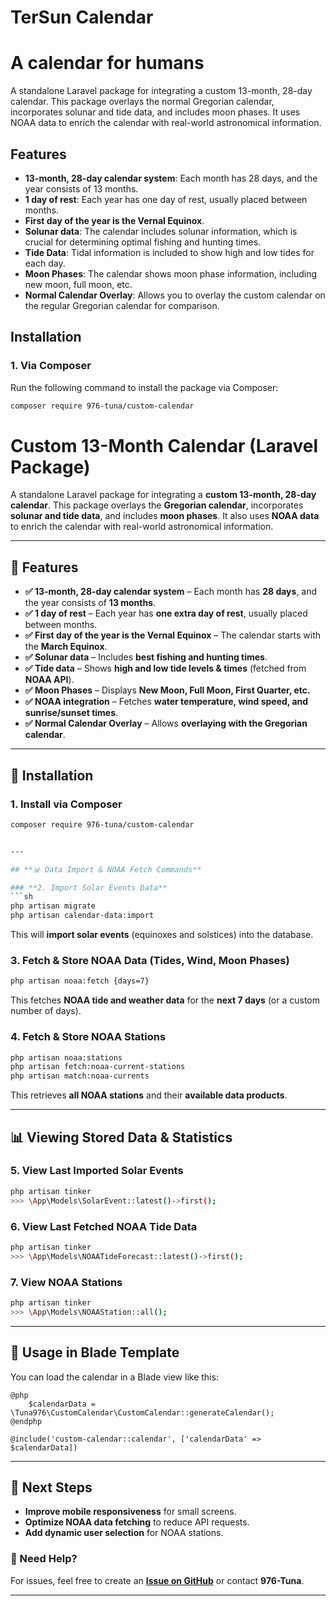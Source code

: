 # TerSun Calendar
# A calendar for humans 

A standalone Laravel package for integrating a custom 13-month, 28-day calendar. This package overlays the normal Gregorian calendar, incorporates solunar and tide data, and includes moon phases. It uses NOAA data to enrich the calendar with real-world astronomical information.

## Features

- **13-month, 28-day calendar system**: Each month has 28 days, and the year consists of 13 months.
- **1 day of rest**: Each year has one day of rest, usually placed between months.
- **First day of the year is the Vernal Equinox**.
- **Solunar data**: The calendar includes solunar information, which is crucial for determining optimal fishing and hunting times.
- **Tide Data**: Tidal information is included to show high and low tides for each day.
- **Moon Phases**: The calendar shows moon phase information, including new moon, full moon, etc.
- **Normal Calendar Overlay**: Allows you to overlay the custom calendar on the regular Gregorian calendar for comparison.

## Installation

### 1. Via Composer

Run the following command to install the package via Composer:

```bash
composer require 976-tuna/custom-calendar
```





# **Custom 13-Month Calendar (Laravel Package)**

A standalone Laravel package for integrating a **custom 13-month, 28-day calendar**. This package overlays the **Gregorian calendar**, incorporates **solunar and tide data**, and includes **moon phases**. It also uses **NOAA data** to enrich the calendar with real-world astronomical information.

---

## **🌟 Features**  

- **✅ 13-month, 28-day calendar system** – Each month has **28 days**, and the year consists of **13 months**.  
- **✅ 1 day of rest** – Each year has **one extra day of rest**, usually placed between months.  
- **✅ First day of the year is the Vernal Equinox** – The calendar starts with the **March Equinox**.  
- **✅ Solunar data** – Includes **best fishing and hunting times**.  
- **✅ Tide data** – Shows **high and low tide levels & times** (fetched from **NOAA API**).  
- **✅ Moon Phases** – Displays **New Moon, Full Moon, First Quarter, etc.**  
- **✅ NOAA integration** – Fetches **water temperature, wind speed, and sunrise/sunset times**.  
- **✅ Normal Calendar Overlay** – Allows **overlaying with the Gregorian calendar**.  

---

## **📀 Installation**  

### **1. Install via Composer**
```sh
composer require 976-tuna/custom-calendar


---

## **📊 Data Import & NOAA Fetch Commands**

### **2. Import Solar Events Data**
```sh
php artisan migrate
php artisan calendar-data:import
```
This will **import solar events** (equinoxes and solstices) into the database.

### **3. Fetch & Store NOAA Data (Tides, Wind, Moon Phases)**
```sh
php artisan noaa:fetch {days=7}
```
This fetches **NOAA tide and weather data** for the **next 7 days** (or a custom number of days).

### **4. Fetch & Store NOAA Stations**
```sh
php artisan noaa:stations
php artisan fetch:noaa-current-stations
php artisan match:noaa-currents
```
This retrieves **all NOAA stations** and their **available data products**.

---

## **📊 Viewing Stored Data & Statistics**

### **5. View Last Imported Solar Events**
```sh
php artisan tinker
>>> \App\Models\SolarEvent::latest()->first();
```

### **6. View Last Fetched NOAA Tide Data**
```sh
php artisan tinker
>>> \App\Models\NOAATideForecast::latest()->first();
```

### **7. View NOAA Stations**
```sh
php artisan tinker
>>> \App\Models\NOAAStation::all();
```

---

## **📅 Usage in Blade Template**
You can load the calendar in a Blade view like this:
```blade
@php
    $calendarData = \Tuna976\CustomCalendar\CustomCalendar::generateCalendar();
@endphp

@include('custom-calendar::calendar', ['calendarData' => $calendarData])
```

---

## **🚀 Next Steps**
- **Improve mobile responsiveness** for small screens.
- **Optimize NOAA data fetching** to reduce API requests.
- **Add dynamic user selection** for NOAA stations.

### **💬 Need Help?**
For issues, feel free to create an **[Issue on GitHub](#)** or contact **976-Tuna**.

---

